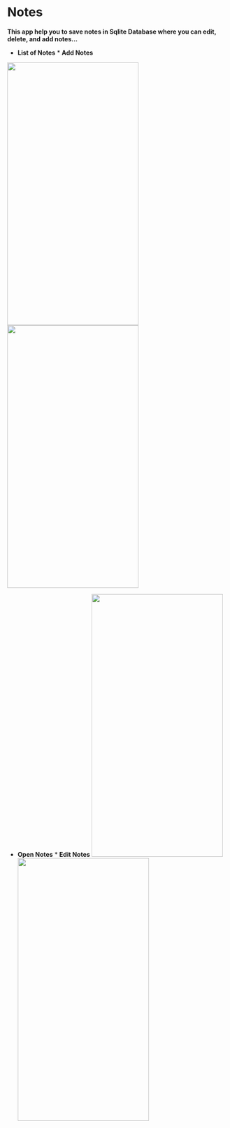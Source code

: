 # Notes
**This app help you to save notes in Sqlite Database where you can edit, delete, and add notes...**
* **List of Notes** * **Add Notes**

<img src="https://user-images.githubusercontent.com/26492582/67113781-fb7cff80-f1f7-11e9-8f4f-0a58f56d9e19.png" width="300" height="600"/>  <img src="https://user-images.githubusercontent.com/26492582/67113780-fa4bd280-f1f7-11e9-9859-cc73daac18b1.png" width="300" height="600"/>

* **Open Notes** * **Edit Notes**
<img src="https://user-images.githubusercontent.com/26492582/67113778-f9b33c00-f1f7-11e9-9e3b-8e82ad1bbeb0.png" width="300" height="600"/>  <img src="https://user-images.githubusercontent.com/26492582/67113777-f91aa580-f1f7-11e9-92d5-71bd037d9717.png" width="300" height="600"/>
